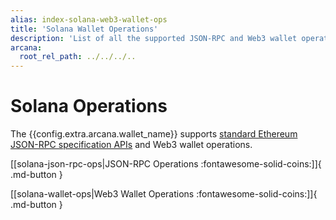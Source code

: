 ```yaml
---
alias: index-solana-web3-wallet-ops
title: 'Solana Wallet Operations'
description: 'List of all the supported JSON-RPC and Web3 wallet operations by the Arcana wallet for Solana blockchain.'
arcana:
  root_rel_path: ../../../..
---
```


# Solana Operations

The {{config.extra.arcana.wallet_name}} supports [standard Ethereum JSON-RPC specification APIs](https://docs.solana.com/api/http) and Web3 wallet operations.

[[solana-json-rpc-ops|JSON-RPC Operations :fontawesome-solid-coins:]]{ .md-button }

[[solana-wallet-ops|Web3 Wallet Operations :fontawesome-solid-coins:]]{ .md-button }
